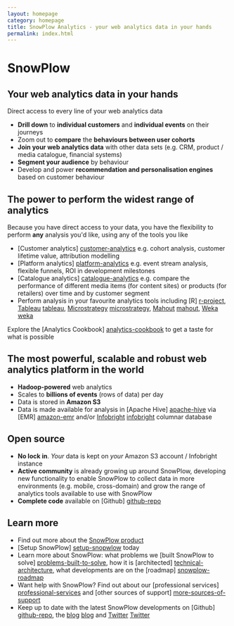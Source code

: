 ```yaml
---
layout: homepage
category: homepage
title: SnowPlow Analytics - your web analytics data in your hands
permalink: index.html
---
```


# SnowPlow  

## Your web analytics data in your hands

Direct access to every line of your web analytics data

* **Drill down** to **individual customers** and **individual events** on their journeys
* Zoom out to **compare** the **behaviours between user cohorts**
* **Join your web analytics data** with other data sets (e.g. CRM, product / media catalogue, financial systems)
* **Segment your audience** by behaviour
* Develop and power **recommendation and personalisation engines** based on customer behaviour

## The power to perform the widest range of analytics

Because you have direct access to your data, you have the flexibility to perform **any** analysis you'd like, using any of the tools you like

* [Customer analytics] [customer-analytics] e.g. cohort analysis, customer lifetime value, attribution modelling
* [Platform analytics] [platform-analytics] e.g. event stream analysis, flexible funnels, ROI in development milestones
* [Catalogue analytics] [catalogue-analytics] e.g. compare the performance of different media items (for content sites) or products (for retailers) over time and by customer segment 
* Perform analysis in your favourite analytics tools including [R] [r-project], [Tableau] [tableau], [Microstrategy] [microstrategy], [Mahout] [mahout], [Weka] [weka]

Explore the [Analytics Cookbook] [analytics-cookbook] to get a taste for what is possible

## The most powerful, scalable and robust web analytics platform in the world

* **Hadoop-powered** web analytics
* Scales to **billions of events** (rows of data) per day
* Data is stored in **Amazon S3**
* Data is made available for analysis in [Apache Hive] [apache-hive] via [EMR] [amazon-emr] and/or [Infobright] [infobright] columnar database

## Open source

* **No lock in**. *Your* data is kept on *your* Amazon S3 account / Infobright instance
* **Active community** is already growing up around SnowPlow, developing new functionality to enable SnowPlow to collect data in more environments (e.g. mobile, cross-domain) and grow the range of analytics tools available to use with SnowPlow
* **Complete code** available on [Github] [github-repo]

## Learn more

* Find out more about the [SnowPlow product][product]
* [Setup SnowPlow] [setup-snopwlow] today
* Learn more about SnowPlow: what problems we [built SnowPlow to solve] [problems-built-to-solve], how it is [architected] [technical-architecture], what developments are on the [roadmap] [snowplow-roadmap]
* Want help with SnowPlow? Find out about our [professional services] [professional-services] and [other sources of support] [more-sources-of-support]
* Keep up to date with the latest SnowPlow developments on [Github] [github-repo], the [blog] [blog] and [Twitter] [Twitter]

[customer-analytics]: /analytics/customer-analytics/overview.html
[platform-analytics]: /analytics/platform-analytics/overview.html
[catalogue-analytics]: /analytics/catalogue-analytics/overview.html
[analytics-cookbook]: /analytics/index.html
[apache-hive]: http://hive.apache.org/
[amazon-emr]: http://aws.amazon.com/elasticmapreduce/
[infobright]: http://www.infobright.org/
[github-repo]: http://github.com/snowplow/snowplow
[setup-snopwlow]: /product/get-started.html
[problems-built-to-solve]: /product/why-snowplow.html
[more-sources-of-support]: /services/index.html#other-sources
[technical-architecture]: /product/technical-architecture.html
[professional-services]: /services/index.html
[blog]: /blog.html
[Twitter]: http://twitter.com/snowplowdata
[r-project]: http://www.r-project.org/
[tableau]: http://www.tableausoftware.com/
[microstrategy]: http://www.microstrategy.co.uk/
[mahout]: http://mahout.apache.org/
[weka]: http://weka.pentaho.com/
[product]: /product/index.html
[snowplow-roadmap]: /product/roadmap.html
